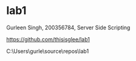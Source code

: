 # lab1
Gurleen Singh, 200356784, Server Side Scripting

https://github.com/thisisglee/lab1


C:\Users\gurle\source\repos\lab1
